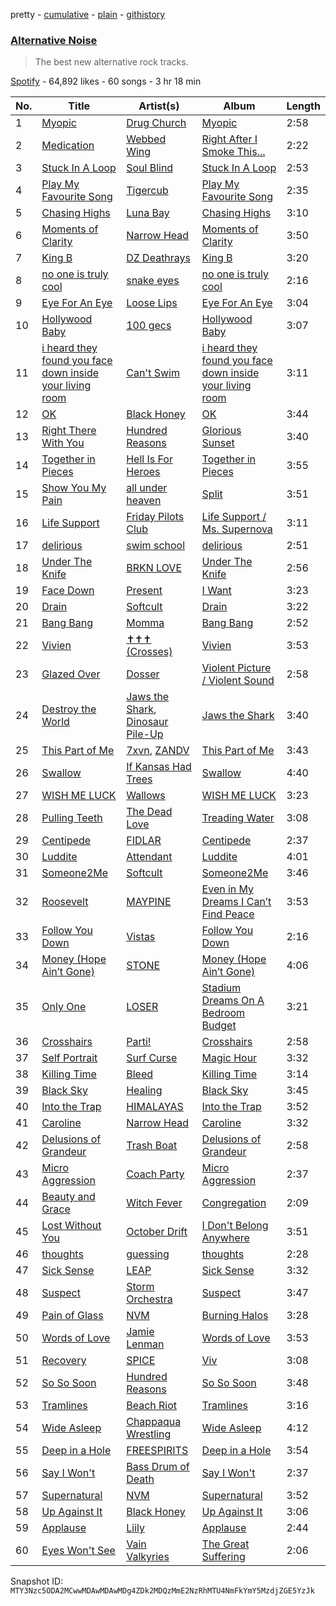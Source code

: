 pretty - [cumulative](/playlists/cumulative/37i9dQZF1DWTBN71pVn2Ej.md) - [plain](/playlists/plain/37i9dQZF1DWTBN71pVn2Ej) - [githistory](https://github.githistory.xyz/mackorone/spotify-playlist-archive/blob/main/playlists/plain/37i9dQZF1DWTBN71pVn2Ej)

### [Alternative Noise](https://open.spotify.com/playlist/37i9dQZF1DWTBN71pVn2Ej)

> The best new alternative rock tracks.

[Spotify](https://open.spotify.com/user/spotify) - 64,892 likes - 60 songs - 3 hr 18 min

| No. | Title | Artist(s) | Album | Length |
|---|---|---|---|---|
| 1 | [Myopic](https://open.spotify.com/track/02PbIkn24emrkP1LDBymUp) | [Drug Church](https://open.spotify.com/artist/6q4AmzK3GzCuEzkurnYuEQ) | [Myopic](https://open.spotify.com/album/3eOLdLhghHk4EUNxrTzt8i) | 2:58 |
| 2 | [Medication](https://open.spotify.com/track/4WFjp4EEmScRkNSiAsrEj1) | [Webbed Wing](https://open.spotify.com/artist/5WtT8OzAjn0fJ6tondvHrI) | [Right After I Smoke This...](https://open.spotify.com/album/2pvRSA7JQIgKa1lAvruUlB) | 2:22 |
| 3 | [Stuck In A Loop](https://open.spotify.com/track/4jjavTdo58RR0CEzTa2TjJ) | [Soul Blind](https://open.spotify.com/artist/4u8phrcaIdvRzcGq5DcQJa) | [Stuck In A Loop](https://open.spotify.com/album/0E35wkZniQNbAxGTu8XqeI) | 2:53 |
| 4 | [Play My Favourite Song](https://open.spotify.com/track/4uBs8miGwBykRYjrbAO5kV) | [Tigercub](https://open.spotify.com/artist/6ekYAO2D1JkI58CF4uRRqw) | [Play My Favourite Song](https://open.spotify.com/album/48kUWLzmZrvwHqYrpOkBat) | 2:35 |
| 5 | [Chasing Highs](https://open.spotify.com/track/419Xf10sOGQlpOpPGPkRro) | [Luna Bay](https://open.spotify.com/artist/4GxGE6FCYDdHtcDzRL7TYh) | [Chasing Highs](https://open.spotify.com/album/1qW6kWWCHk5xKrzIbzaNav) | 3:10 |
| 6 | [Moments of Clarity](https://open.spotify.com/track/35abwQmAZvwCPBPzuXWob1) | [Narrow Head](https://open.spotify.com/artist/4g6ODwOQYRZLsP89kEoBIu) | [Moments of Clarity](https://open.spotify.com/album/2tT3FSTvD9zx1c6QyZcYis) | 3:50 |
| 7 | [King B](https://open.spotify.com/track/5i4bf9vuP235Qhjgqo78nM) | [DZ Deathrays](https://open.spotify.com/artist/0qGPycvPHafmEPTOm4M7Tu) | [King B](https://open.spotify.com/album/5ZzynEKb0pettc13vWULTE) | 3:20 |
| 8 | [no one is truly cool](https://open.spotify.com/track/3Wuvh6YDTQE1vsOCiHOkxQ) | [snake eyes](https://open.spotify.com/artist/0wgafapEtlYucTrMZdFb91) | [no one is truly cool](https://open.spotify.com/album/1kor0saoI4U16mP7LDzdan) | 2:16 |
| 9 | [Eye For An Eye](https://open.spotify.com/track/7HWbp4lGZ3vsG4n0BRWiUt) | [Loose Lips](https://open.spotify.com/artist/0n5RkUf3LWm4kBn5i1OeND) | [Eye For An Eye](https://open.spotify.com/album/3REjMVpoGBmy5bh0cs8bKY) | 3:04 |
| 10 | [Hollywood Baby](https://open.spotify.com/track/48ElaQLYuOaybqagIlPxpU) | [100 gecs](https://open.spotify.com/artist/6PfSUFtkMVoDkx4MQkzOi3) | [Hollywood Baby](https://open.spotify.com/album/1jI6gq10WSeAv4MdTaRq7N) | 3:07 |
| 11 | [i heard they found you face down inside your living room](https://open.spotify.com/track/0GBmIoWGlCsBghx7mOE0Ll) | [Can't Swim](https://open.spotify.com/artist/62elZbH5Iop8UPcChp7OrU) | [i heard they found you face down inside your living room](https://open.spotify.com/album/69bjMy1M1LF1IeLraUUY5q) | 3:11 |
| 12 | [OK](https://open.spotify.com/track/6qNMS8hywSVyaFcH3LqwEn) | [Black Honey](https://open.spotify.com/artist/2oVmQT6s29pVIKpqJkyxBS) | [OK](https://open.spotify.com/album/6xF3774il7mBjTAqfgIpeg) | 3:44 |
| 13 | [Right There With You](https://open.spotify.com/track/2oHAFre5AkwfcNemSKMb5V) | [Hundred Reasons](https://open.spotify.com/artist/5jcIIICg01zIq8InYieJ5w) | [Glorious Sunset](https://open.spotify.com/album/3UsHM8DzVWx0rh5qQWvYLY) | 3:40 |
| 14 | [Together in Pieces](https://open.spotify.com/track/46HbKy8kOawanjz1Ofh5Bp) | [Hell Is For Heroes](https://open.spotify.com/artist/1vrwXqSGdLsWtvIev4H0WH) | [Together in Pieces](https://open.spotify.com/album/6fvX8DbXDo5alyS4yoE98o) | 3:55 |
| 15 | [Show You My Pain](https://open.spotify.com/track/6hcmMf722qybIx8OoyXvQd) | [all under heaven](https://open.spotify.com/artist/0RzwdSzh3shHCYdE36Fizn) | [Split](https://open.spotify.com/album/3G7HgD4vxg04rSF1WXYTFM) | 3:51 |
| 16 | [Life Support](https://open.spotify.com/track/3lZPoo1ZChb1CtEPtWQlhQ) | [Friday Pilots Club](https://open.spotify.com/artist/3PgEvPJKRuil74QPX8wtXY) | [Life Support / Ms\. Supernova](https://open.spotify.com/album/7F8VcXy0BU3Q02MEQjE5jy) | 3:11 |
| 17 | [delirious](https://open.spotify.com/track/2i6H4Pv8FAGamAIdftleDu) | [swim school](https://open.spotify.com/artist/7hC74DRW4q3obXLB5lTq4F) | [delirious](https://open.spotify.com/album/4L9LiVVUoPfPnrkve1SR3C) | 2:51 |
| 18 | [Under The Knife](https://open.spotify.com/track/3XtlCUDgBJaPbK0S4LKPbA) | [BRKN LOVE](https://open.spotify.com/artist/2Hkg1gn2Hpar1sVP8adtNp) | [Under The Knife](https://open.spotify.com/album/7t8h0W6FsxiFFE4EHeBc5S) | 2:56 |
| 19 | [Face Down](https://open.spotify.com/track/2zcIwrnFbmwBSbJf29xq1c) | [Present](https://open.spotify.com/artist/4WWrQqTUJ5dp36k9mxDCDF) | [I Want](https://open.spotify.com/album/66fM2xo6aWI1z0nsmTXeD0) | 3:23 |
| 20 | [Drain](https://open.spotify.com/track/3k8ptnrHJn8LzQnvh413c5) | [Softcult](https://open.spotify.com/artist/13pYXGtaLO9d06VrXX4Aw0) | [Drain](https://open.spotify.com/album/4td2lzPI1u95ohvolQfTkZ) | 3:22 |
| 21 | [Bang Bang](https://open.spotify.com/track/1FE3y5rW4l9I7prqRLnLi4) | [Momma](https://open.spotify.com/artist/5Wj0an60VgRckYV9zlDe1e) | [Bang Bang](https://open.spotify.com/album/0NTpahhBmUXJjGRD1kuaV6) | 2:52 |
| 22 | [Vivien](https://open.spotify.com/track/4GPYVJUBEXr0WfhozDhvfr) | [✝✝✝ \(Crosses\)](https://open.spotify.com/artist/3gPZCcrc8KG2RuVl3rtbQ2) | [Vivien](https://open.spotify.com/album/0gaTBHvBZXbQvhDzMjDnlh) | 3:53 |
| 23 | [Glazed Over](https://open.spotify.com/track/5MF8AmnvhY7uW3fgxKOVFf) | [Dosser](https://open.spotify.com/artist/4docLaOEimvNmjei3CLOzB) | [Violent Picture / Violent Sound](https://open.spotify.com/album/33xiWD33xTarcUbn8Le2hT) | 2:58 |
| 24 | [Destroy the World](https://open.spotify.com/track/3cqCrByCAW5x9RGcrICmYf) | [Jaws the Shark](https://open.spotify.com/artist/4aroFthfrYQXH0QJdLUH3S), [Dinosaur Pile\-Up](https://open.spotify.com/artist/4MQsNhP9u10g1xuxaJBF0S) | [Jaws the Shark](https://open.spotify.com/album/5Qs7fZsUxaY5PqClldAPA5) | 3:40 |
| 25 | [This Part of Me](https://open.spotify.com/track/1aEoyo49oGyAv47gVqvvSe) | [7xvn](https://open.spotify.com/artist/1B6XpURxZFBE9B2BT5JI7h), [ZANDV](https://open.spotify.com/artist/3MCb4hKg6bu2Ivg6ZBM4B0) | [This Part of Me](https://open.spotify.com/album/6t3pu0a7OPjjiMKvPGSEtQ) | 3:43 |
| 26 | [Swallow](https://open.spotify.com/track/71rdrqh7onH9Y8qJkBjkFg) | [If Kansas Had Trees](https://open.spotify.com/artist/3YEeJlxfkfxvuPVw5NxiS2) | [Swallow](https://open.spotify.com/album/3DHnEMsVi1H1FqOX4U0lwC) | 4:40 |
| 27 | [WISH ME LUCK](https://open.spotify.com/track/3jOguPISqOdYbXW3AEfaIi) | [Wallows](https://open.spotify.com/artist/0NIPkIjTV8mB795yEIiPYL) | [WISH ME LUCK](https://open.spotify.com/album/2WQyNqZQwbO16FHAr6vVZS) | 3:23 |
| 28 | [Pulling Teeth](https://open.spotify.com/track/6wzhNHxTBGvcUuNOl4jG9X) | [The Dead Love](https://open.spotify.com/artist/0G2ShWwCGT5aGubowNDk2N) | [Treading Water](https://open.spotify.com/album/775kTePjFCgUOuHw2j4hfn) | 3:08 |
| 29 | [Centipede](https://open.spotify.com/track/49xISBZpODXRwd7vVxGL93) | [FIDLAR](https://open.spotify.com/artist/3P6duIn7oHeiBACZfYeNud) | [Centipede](https://open.spotify.com/album/5JeWduRYfv1Sj4Y2Vf9hQj) | 2:37 |
| 30 | [Luddite](https://open.spotify.com/track/0BTLSHxSjeA7UAQ9sTxXXz) | [Attendant](https://open.spotify.com/artist/2armY1pDin1spLqVtTGOVV) | [Luddite](https://open.spotify.com/album/0ux250DqqYVJwQ3jJTqG8N) | 4:01 |
| 31 | [Someone2Me](https://open.spotify.com/track/3cPIiiz4XKW8J8tXz1VhoP) | [Softcult](https://open.spotify.com/artist/13pYXGtaLO9d06VrXX4Aw0) | [Someone2Me](https://open.spotify.com/album/2y4iO77bOYy8MH5PKk9y3n) | 3:46 |
| 32 | [Roosevelt](https://open.spotify.com/track/2XKhUAh2I8FpTfWqOPi22E) | [MAYPINE](https://open.spotify.com/artist/5AwwX1P1Saf9dw2nq3oclb) | [Even in My Dreams I Can’t Find Peace](https://open.spotify.com/album/5KwFbgjNcgXJfTjXrrSr52) | 3:53 |
| 33 | [Follow You Down](https://open.spotify.com/track/6lsKovjmNp7BgNQqubH4EA) | [Vistas](https://open.spotify.com/artist/5YA1c6yVkPnflTLMfOgjzc) | [Follow You Down](https://open.spotify.com/album/4Xwu7gra3bfXqfIFObBKNc) | 2:16 |
| 34 | [Money \(Hope Ain’t Gone\)](https://open.spotify.com/track/2gZBIM1qpCq5XlO0X3tjIs) | [STONE](https://open.spotify.com/artist/1br1PqvafIUOis4rBUvv1H) | [Money \(Hope Ain’t Gone\)](https://open.spotify.com/album/5S7XyZNwnnskgC2tFnm4dA) | 4:06 |
| 35 | [Only One](https://open.spotify.com/track/5nm5Y0BEjEoWZdVz5bUiCp) | [LOSER](https://open.spotify.com/artist/28erIPSPyu1d4BtolxQ624) | [Stadium Dreams On A Bedroom Budget](https://open.spotify.com/album/1yu0ZfTJVvsrgjMF9tDuGn) | 3:21 |
| 36 | [Crosshairs](https://open.spotify.com/track/2qp36gR2mPAssQ2dKHdzO2) | [Parti!](https://open.spotify.com/artist/1b17pNackw7aDoGd6NIZzK) | [Crosshairs](https://open.spotify.com/album/6ODSZq6jJ3oNoTJfuiPFAi) | 2:58 |
| 37 | [Self Portrait](https://open.spotify.com/track/3hyNFwOZD4Gn9OiTaVuXrd) | [Surf Curse](https://open.spotify.com/artist/1gl0S9pS0Zw0qfa14rDD3D) | [Magic Hour](https://open.spotify.com/album/4SjIdmDhVUA1eunwERtgPv) | 3:32 |
| 38 | [Killing Time](https://open.spotify.com/track/4me6CoGX1RHTu7VE7Hnkpl) | [Bleed](https://open.spotify.com/artist/15DYcBNS0c6bfsoezOIzT3) | [Killing Time](https://open.spotify.com/album/0RrpTBev2XySRIyv8dnNKn) | 3:14 |
| 39 | [Black Sky](https://open.spotify.com/track/3NGnjrnNzqOOEQ0sHV2KAp) | [Healing](https://open.spotify.com/artist/1oFMAPEoTCmYdcBBBwAxs0) | [Black Sky](https://open.spotify.com/album/4lWTlSRJQ3ldM7o0qGqJGZ) | 3:45 |
| 40 | [Into the Trap](https://open.spotify.com/track/6wQenOUgfgP9ioeWc6vH0E) | [HIMALAYAS](https://open.spotify.com/artist/71NBOcJ9lMeXqnbnya1z0x) | [Into the Trap](https://open.spotify.com/album/43ZIULcetVrO3ieqLnrjoE) | 3:52 |
| 41 | [Caroline](https://open.spotify.com/track/3OW0jmq5jeDiDnYKI0apJJ) | [Narrow Head](https://open.spotify.com/artist/4g6ODwOQYRZLsP89kEoBIu) | [Caroline](https://open.spotify.com/album/2yTkGlRAiUEZLxdqOR2ejq) | 3:32 |
| 42 | [Delusions of Grandeur](https://open.spotify.com/track/1PhnLoIh8emLvQ7mUM1CyJ) | [Trash Boat](https://open.spotify.com/artist/0XGJ3GUPwslwFJ66yNbHeh) | [Delusions of Grandeur](https://open.spotify.com/album/0ehJqGshc3gcqVjJeo6hy1) | 2:58 |
| 43 | [Micro Aggression](https://open.spotify.com/track/0AoVDlD4Da25HVGUpM0liK) | [Coach Party](https://open.spotify.com/artist/4trP4C2bZ0TqMUxw0tLRAZ) | [Micro Aggression](https://open.spotify.com/album/22keIGmNhJW6JnSN0beV4z) | 2:37 |
| 44 | [Beauty and Grace](https://open.spotify.com/track/3EpMDkSTWJaP7QCoqkKbSn) | [Witch Fever](https://open.spotify.com/artist/1Zdd7fqk5jtuMUwE7agpS1) | [Congregation](https://open.spotify.com/album/6SIQj7MJgbjkhV8nm16qZj) | 2:09 |
| 45 | [Lost Without You](https://open.spotify.com/track/1CGXfTg13n4ffV2pSVqnkW) | [October Drift](https://open.spotify.com/artist/3uP1cpcy1q0stG3utL7tZS) | [I Don't Belong Anywhere](https://open.spotify.com/album/2tg6crJ0g14sgA9qDLpRT3) | 3:51 |
| 46 | [thoughts](https://open.spotify.com/track/5omnAwQmmDlJ4DOXlZWMVO) | [guessing](https://open.spotify.com/artist/6EiUsyrZU50GTbJzhH8CJQ) | [thoughts](https://open.spotify.com/album/2wcdpxNc6vzFcL3FedKi9f) | 2:28 |
| 47 | [Sick Sense](https://open.spotify.com/track/40IJY0iAD4811y5IpurcgI) | [LEAP](https://open.spotify.com/artist/538iX6YCTybcgzsrjDTrFi) | [Sick Sense](https://open.spotify.com/album/1tc5s64PT6zqHnW5TvPhu0) | 3:32 |
| 48 | [Suspect](https://open.spotify.com/track/1L2I2u02iJkQMUalrOYI19) | [Storm Orchestra](https://open.spotify.com/artist/5Zl04O5XJOu7kGrAosCPfR) | [Suspect](https://open.spotify.com/album/4KU9hQndjgoFYtgRMPoyln) | 3:47 |
| 49 | [Pain of Glass](https://open.spotify.com/track/5jJsqz7aMxtft8490mW6oC) | [NVM](https://open.spotify.com/artist/3DkHOBTtRZIj7m2aF42rtC) | [Burning Halos](https://open.spotify.com/album/3cIrdBgxHkf6o65enOmvTO) | 3:28 |
| 50 | [Words of Love](https://open.spotify.com/track/0dhg4pXHwcMw6OY6c1SESI) | [Jamie Lenman](https://open.spotify.com/artist/3kAJUCn4swbWxCZXW7cZ6K) | [Words of Love](https://open.spotify.com/album/6d8qdVb81VvEc6XPWrdNgP) | 3:53 |
| 51 | [Recovery](https://open.spotify.com/track/3dH1e4TOl3zW6f24jIGIH7) | [SPICE](https://open.spotify.com/artist/23MtAa9EjUqsBwCsswOvcM) | [Viv](https://open.spotify.com/album/3f6VOD9iNGbxhcx0TURhba) | 3:08 |
| 52 | [So So Soon](https://open.spotify.com/track/0pbRMdTybJA51v0tUjQv9G) | [Hundred Reasons](https://open.spotify.com/artist/5jcIIICg01zIq8InYieJ5w) | [So So Soon](https://open.spotify.com/album/5b47ZAEieOQUTSNk2M1ZkP) | 3:48 |
| 53 | [Tramlines](https://open.spotify.com/track/2TeHRE4Rl4YvuhlNuBXJVM) | [Beach Riot](https://open.spotify.com/artist/55bBJNuY224tmQf4odUqXV) | [Tramlines](https://open.spotify.com/album/0PUA4ZxX3CkJCeryebqYzo) | 3:16 |
| 54 | [Wide Asleep](https://open.spotify.com/track/1xpmaqqqyxCzZGPlZnnLyC) | [Chappaqua Wrestling](https://open.spotify.com/artist/5S4qUw22ZF7gTPUEx61SyC) | [Wide Asleep](https://open.spotify.com/album/2DY3DFla02eVvCjHgW6s64) | 4:12 |
| 55 | [Deep in a Hole](https://open.spotify.com/track/1isXA4Z9dn35PG1PXw1bjY) | [FREESPIRITS](https://open.spotify.com/artist/0nPrFoUuwcB27aaf1qEOak) | [Deep in a Hole](https://open.spotify.com/album/24Z64bp6ZcVXxxrAIIbTyH) | 3:54 |
| 56 | [Say I Won't](https://open.spotify.com/track/1Eyn7ZtfrR26aLKMdNvj98) | [Bass Drum of Death](https://open.spotify.com/artist/5LtAyeDVOVcydj65LvgICY) | [Say I Won't](https://open.spotify.com/album/5sImBI3vR27SaInKMVtT6m) | 2:37 |
| 57 | [Supernatural](https://open.spotify.com/track/04Ndcc1318s9s9gRGGlrQo) | [NVM](https://open.spotify.com/artist/3DkHOBTtRZIj7m2aF42rtC) | [Supernatural](https://open.spotify.com/album/61yrnIQNoSMirv6gadFV6W) | 3:52 |
| 58 | [Up Against It](https://open.spotify.com/track/4cwhDJiQ3vhbcxOapza2MB) | [Black Honey](https://open.spotify.com/artist/2oVmQT6s29pVIKpqJkyxBS) | [Up Against It](https://open.spotify.com/album/5qpNqPxwizc4AKeVjAPPpD) | 3:06 |
| 59 | [Applause](https://open.spotify.com/track/3vTehy2tTrXyEeOieYFEAd) | [Liily](https://open.spotify.com/artist/2asx6eXv9qzj5rA0ESrdO3) | [Applause](https://open.spotify.com/album/6QOI3b1Lj3eaSzBwVir0s4) | 2:44 |
| 60 | [Eyes Won't See](https://open.spotify.com/track/1pyypCHNVxC3Ju8LUMfm4z) | [Vain Valkyries](https://open.spotify.com/artist/2NMfkZdWVg1LFSQRYMoAI7) | [The Great Suffering](https://open.spotify.com/album/0faVxGhKDgCeekHyOyrEuq) | 2:06 |

Snapshot ID: `MTY3Nzc5ODA2MCwwMDAwMDAwMDg4ZDk2MDQzMmE2NzRhMTU4NmFkYmY5MzdjZGE5YzJk`
